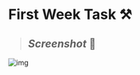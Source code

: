 # **First Week Task ⚒️**
> ## _Screenshot_ 📸
![img](./screenShot/Screen%20Shot%202024-04-09%20at%2011.24.56-fullpage.png)
